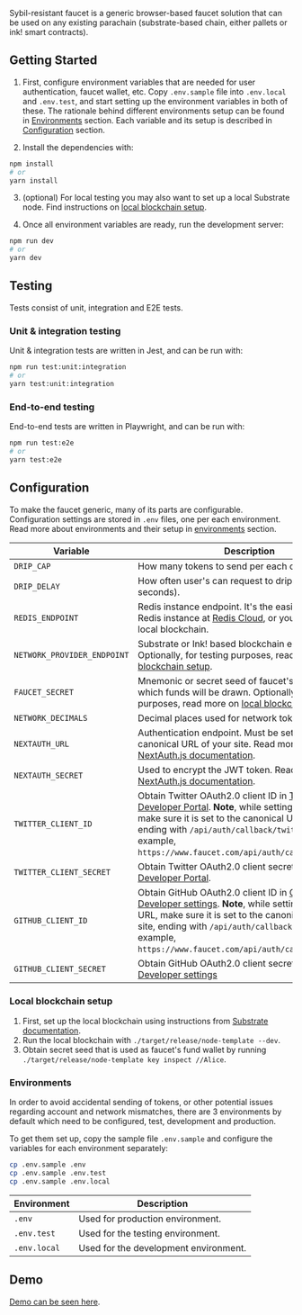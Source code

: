 Sybil-resistant faucet is a generic browser-based faucet solution that can be used on any existing parachain (substrate-based chain, either pallets or ink! smart contracts).

## Getting Started

1. First, configure environment variables that are needed for user authentication, faucet wallet, etc. Copy `.env.sample` file into `.env.local` and `.env.test`, and start setting up the environment variables in both of these. The rationale behind different environments setup can be found in [Environments](#environments) section. Each variable and its setup is described in [Configuration](#configuration) section.

2. Install the dependencies with:

```bash
npm install
# or
yarn install
```

3. (optional) For local testing you may also want to set up a local Substrate node. Find instructions on [local blockchain setup](#local-blockchain-setup).

3. Once all environment variables are ready, run the development server:

```bash
npm run dev
# or
yarn dev
```

## Testing

Tests consist of unit, integration and E2E tests. 

### Unit & integration testing

Unit & integration tests are written in Jest, and can be run with:

```bash
npm run test:unit:integration
# or
yarn test:unit:integration
```

### End-to-end testing

End-to-end tests are written in Playwright, and can be run with:

```bash
npm run test:e2e
# or
yarn test:e2e
```

## Configuration

To make the faucet generic, many of its parts are configurable. Configuration settings are stored in `.env` files, one per each environment. Read more about environments and their setup in [environments](#environments) section.

| Variable | Description | Default |
| ------------- | ------------- | ------------- |
| `DRIP_CAP` | How many tokens to send per each claim. | `0.025` |
| `DRIP_DELAY` | How often user's can request to drip tokens (in seconds). | `86400 seconds (1 day)` |
| `REDIS_ENDPOINT` | Redis instance endpoint. It's the easiest to setup Redis instance at [Redis Cloud](https://redis.com/try-free/), or you may run a local blockchain. | *None* |
| `NETWORK_PROVIDER_ENDPOINT` | Substrate or Ink! based blockchain endpoint. Optionally, for testing purposes, read more on [local blockchain setup](#local-blockchain-setup). | `ws://127.0.0.1:9944` |
| `FAUCET_SECRET` | Mnemonic or secret seed of faucet's wallet from which funds will be drawn. Optionally, for testing purposes, read more on [local blockchain setup](#local-blockchain-setup). | `0xe5be9a509...` |
| `NETWORK_DECIMALS` | Decimal places used for network tokens. | `12` |
| `NEXTAUTH_URL` | Authentication endpoint. Must be set to the canonical URL of your site. Read more on [NextAuth.js documentation](https://next-auth.js.org/configuration/options#nextauth_url). | `http://localhost:3000` |
| `NEXTAUTH_SECRET` | Used to encrypt the JWT token. Read more on [NextAuth.js documentation](https://next-auth.js.org/configuration/options#nextauth_secret). | `set_random_string` |
| `TWITTER_CLIENT_ID` | Obtain Twitter OAuth2.0 client ID in [Twitter Developer Portal](https://developer.twitter.com/). **Note**, while setting callback URL, make sure it is set to the canonical URL of your site, ending with `/api/auth/callback/twitter`. For example, `https://www.faucet.com/api/auth/callback/twitter`. | *None* |
| `TWITTER_CLIENT_SECRET` | Obtain Twitter OAuth2.0 client secret in [Twitter Developer Portal](https://developer.twitter.com/). | *None* |
| `GITHUB_CLIENT_ID` | Obtain GitHub OAuth2.0 client ID in [GitHub Developer settings](https://github.com/settings/developers/). **Note**, while setting callback URL, make sure it is set to the canonical URL of your site, ending with `/api/auth/callback/github`. For example, `https://www.faucet.com/api/auth/callback/github`. | *None* |
| `GITHUB_CLIENT_SECRET` | Obtain GitHub OAuth2.0 client secret in [GitHub Developer settings](https://github.com/settings/developers/) | *None* |

### Local blockchain setup

1. First, set up the local blockchain using instructions from [Substrate documentation](https://docs.substrate.io/quick-start/).
2. Run the local blockchain with `./target/release/node-template --dev`.
3. Obtain secret seed that is used as faucet's fund wallet by running ` ./target/release/node-template key inspect //Alice`.

### Environments

In order to avoid accidental sending of tokens, or other potential issues regarding account and network mismatches, there are 3 environments by default which need to be configured, test, development and production. 

To get them set up, copy the sample file `.env.sample` and configure the variables for each environment separately:

```bash
cp .env.sample .env
cp .env.sample .env.test
cp .env.sample .env.local
```

| Environment | Description |
| ------------- | ------------- |
| `.env` | Used for production environment. |
| `.env.test` | Used for the testing environment. |
| `.env.local` | Used for the development environment. |

## Demo

[Demo can be seen here](https://sybil-resistant-substrate-faucet.vercel.app/).
